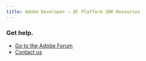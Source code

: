 ```yaml
---
title: Adobe Developer — DC Platform SDK Resources
---
```


<TextBlock slots="heading, buttons" width="100%" theme="lightest"  alignment="yes"  className="py-0 text-align-left ms-border-right div-p-0 ms-left-content link linking ms-left-cont" />

### Get help.

- [Go to the Adobe Forum](https://www.adobe.com/go/pdftoolsapi_forum)
- [Contact us](src/pages/pricing/contact.md)